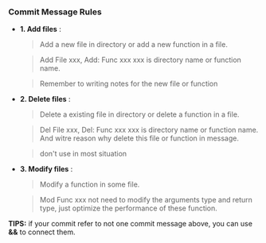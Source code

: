 ### Commit Message Rules

* **1. Add files** : 
    > Add a new file in directory or add a new function in a file.

    > Add File xxx, Add: Func xxx
    xxx is directory name or function name.

    > Remember to writing notes for the new file or function

* **2. Delete files** : 
    > Delete a existing file in directory or delete a function in a file.

    > Del File xxx, Del: Func xxx
    > xxx is directory name or function name. And witre reason why delete this file or function in message.

    > don't use in most situation

* **3. Modify files** :
    > Modify a function in some file.

    > Mod Func xxx
    not need to modify the arguments type and return type, just optimize the performance of these function.


**TIPS:** if your commit refer to not one commit message above, you can use **&&** to connect them.
